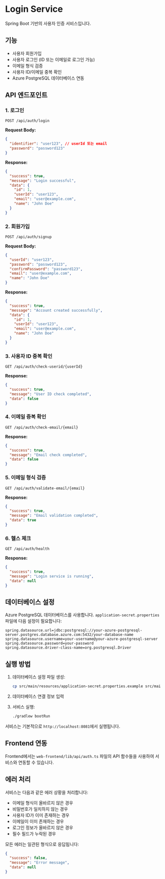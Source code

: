 # Login Service

Spring Boot 기반의 사용자 인증 서비스입니다.

## 기능

- 사용자 회원가입
- 사용자 로그인 (ID 또는 이메일로 로그인 가능)
- 이메일 형식 검증
- 사용자 ID/이메일 중복 확인
- Azure PostgreSQL 데이터베이스 연동

## API 엔드포인트

### 1. 로그인
```
POST /api/auth/login
```

**Request Body:**
```json
{
  "identifier": "user123", // userId 또는 email
  "password": "password123"
}
```

**Response:**
```json
{
  "success": true,
  "message": "Login successful",
  "data": {
    "id": 1,
    "userId": "user123",
    "email": "user@example.com",
    "name": "John Doe"
  }
}
```

### 2. 회원가입
```
POST /api/auth/signup
```

**Request Body:**
```json
{
  "userId": "user123",
  "password": "password123",
  "confirmPassword": "password123",
  "email": "user@example.com",
  "name": "John Doe"
}
```

**Response:**
```json
{
  "success": true,
  "message": "Account created successfully",
  "data": {
    "id": 1,
    "userId": "user123",
    "email": "user@example.com",
    "name": "John Doe"
  }
}
```

### 3. 사용자 ID 중복 확인
```
GET /api/auth/check-userid/{userId}
```

**Response:**
```json
{
  "success": true,
  "message": "User ID check completed",
  "data": false
}
```

### 4. 이메일 중복 확인
```
GET /api/auth/check-email/{email}
```

**Response:**
```json
{
  "success": true,
  "message": "Email check completed",
  "data": false
}
```

### 5. 이메일 형식 검증
```
GET /api/auth/validate-email/{email}
```

**Response:**
```json
{
  "success": true,
  "message": "Email validation completed",
  "data": true
}
```

### 6. 헬스 체크
```
GET /api/auth/health
```

**Response:**
```json
{
  "success": true,
  "message": "Login service is running",
  "data": null
}
```

## 데이터베이스 설정

Azure PostgreSQL 데이터베이스를 사용합니다. `application-secret.properties` 파일에 다음 설정이 필요합니다:

```properties
spring.datasource.url=jdbc:postgresql://your-azure-postgresql-server.postgres.database.azure.com:5432/your-database-name
spring.datasource.username=your-username@your-azure-postgresql-server
spring.datasource.password=your-password
spring.datasource.driver-class-name=org.postgresql.Driver
```

## 실행 방법

1. 데이터베이스 설정 파일 생성:
   ```bash
   cp src/main/resources/application-secret.properties.example src/main/resources/application-secret.properties
   ```

2. 데이터베이스 연결 정보 입력

3. 서비스 실행:
   ```bash
   ./gradlew bootRun
   ```

서비스는 기본적으로 `http://localhost:8081`에서 실행됩니다.

## Frontend 연동

Frontend에서는 `web-frontend/lib/api/auth.ts` 파일의 API 함수들을 사용하여 서비스와 연동할 수 있습니다.

## 에러 처리

서비스는 다음과 같은 에러 상황을 처리합니다:

- 이메일 형식이 올바르지 않은 경우
- 비밀번호가 일치하지 않는 경우
- 사용자 ID가 이미 존재하는 경우
- 이메일이 이미 존재하는 경우
- 로그인 정보가 올바르지 않은 경우
- 필수 필드가 누락된 경우

모든 에러는 일관된 형식으로 응답됩니다:

```json
{
  "success": false,
  "message": "Error message",
  "data": null
}
```